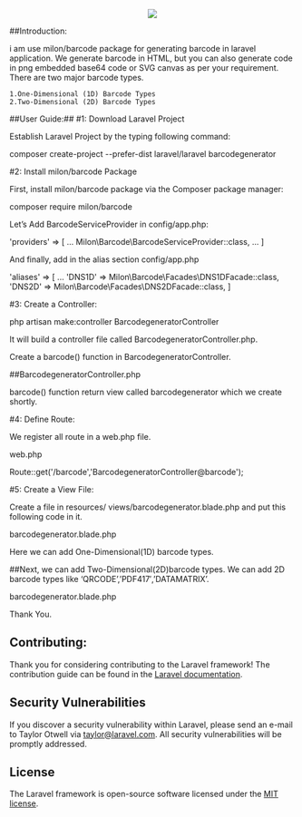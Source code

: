 <p align="center"><img src="https://laravel.com/assets/img/components/logo-laravel.svg"></p>

<p align="center">
    
##Introduction:

i am use milon/barcode package for generating barcode in laravel application. We generate barcode in HTML, but you can also generate code in png embedded base64 code or SVG canvas as per your requirement. There are two major barcode types.

    1.One-Dimensional (1D) Barcode Types
    2.Two-Dimensional (2D) Barcode Types
 
##User Guide:##
#1: Download Laravel Project

Establish  Laravel Project by the typing following command:

composer create-project --prefer-dist laravel/laravel barcodegenerator

#2: Install milon/barcode Package

First, install milon/barcode package via the Composer package manager:

composer require milon/barcode

Let’s Add BarcodeServiceProvider in config/app.php:

'providers' => [
    ...
    Milon\Barcode\BarcodeServiceProvider::class,
    ...
]

And finally, add in the alias section config/app.php

'aliases' => [
    ...
    'DNS1D' => Milon\Barcode\Facades\DNS1DFacade::class,
    'DNS2D' => Milon\Barcode\Facades\DNS2DFacade::class,
]

#3: Create a Controller:

php artisan make:controller BarcodegeneratorController


It will build a controller file called BarcodegeneratorController.php.

Create a barcode() function in BarcodegeneratorController.


##BarcodegeneratorController.php


barcode() function return view called barcodegenerator which we create shortly.

#4: Define Route:

We register all route in a web.php file.

web.php

Route::get('/barcode','BarcodegeneratorController@barcode');

#5: Create a View File:

Create a file in resources/ views/barcodegenerator.blade.php and put this following code in it.

barcodegenerator.blade.php 



Here we can add One-Dimensional(1D) barcode types.

##Next, we can add Two-Dimensional(2D)barcode types. We can add 2D barcode types like ‘QRCODE’,’PDF417′,’DATAMATRIX’.

barcodegenerator.blade.php



Thank You.

## Contributing:

Thank you for considering contributing to the Laravel framework! The contribution guide can be found in the [Laravel documentation](https://laravel.com/docs/contributions).

## Security Vulnerabilities

If you discover a security vulnerability within Laravel, please send an e-mail to Taylor Otwell via [taylor@laravel.com](mailto:taylor@laravel.com). All security vulnerabilities will be promptly addressed.

## License

The Laravel framework is open-source software licensed under the [MIT license](https://opensource.org/licenses/MIT).
